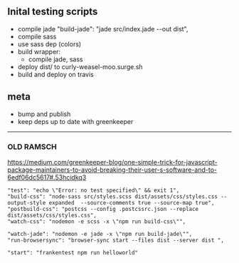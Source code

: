 
## Inital testing scripts

- compile jade
  "build-jade": "jade src/index.jade --out dist",
- compile sass
- use sass dep (colors)
- build wrapper:
    - compile jade, sass
- deploy dist/ to curly-weasel-moo.surge.sh
- build and deploy on travis


## meta

- bump and publish
- keep deps up to date with greenkeeper


---

### OLD RAMSCH

https://medium.com/greenkeeper-blog/one-simple-trick-for-javascript-package-maintainers-to-avoid-breaking-their-user-s-software-and-to-6edf06dc5617#.53hcidkq3

    "test": "echo \"Error: no test specified\" && exit 1",
    "build-css": "node-sass src/styles.scss dist/assets/css/styles.css --output-style expanded  --source-comments true --source-map true",
    "postbuild-css": "postcss --config .postcssrc.json --replace dist/assets/css/styles.css",
    "watch-css": "nodemon -e scss -x \"npm run build-css\"",
    
    "watch-jade": "nodemon -e jade -x \"npm run build-jade\"",
    "run-browsersync": "browser-sync start --files dist --server dist ",

    "start": "frankentest npm run helloworld"
